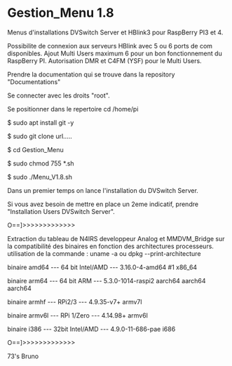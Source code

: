 # Gestion_Menu 1.8
Menus d'installations DVSwitch Server et HBlink3 pour RaspBerry PI3 et 4.

Possibilite de connexion aux serveurs HBlink avec 5 ou 6 ports de com disponibles.
Ajout Multi Users maximum 6 pour un bon fonctionnement du RaspBerry PI. Autorisation DMR et C4FM (YSF) pour le Multi Users.

Prendre la documentation qui se trouve dans la repository "Documentations"

Se connecter avec les droits "root".

Se positionner dans le repertoire cd /home/pi

$ sudo apt install git -y

$ sudo git clone url.....

$ cd Gestion_Menu

$ sudo chmod 755 *.sh

$ sudo ./Menu_V1.8.sh

Dans un premier temps on lance l'installation du DVSwitch Server.

Si vous avez besoin de mettre en place un 2eme indicatif, prendre "Installation Users DVSwitch Server".

O==]>>>>>>>>>>>>>

Extraction du tableau de N4IRS developpeur Analog et MMDVM_Bridge sur la compatibilité des binaires en fonction des architectures 
processeurs. utilisation de la commande : uname -a  ou  dpkg --print-architecture

binaire amd64 --- 64 bit Intel/AMD --- 3.16.0-4-amd64 #1 x86_64

binaire arm64 --- 64 bit ARM --- 5.3.0-1014-raspi2 aarch64 aarch64 aarch64

binaire armhf --- RPi2/3 --- 4.9.35-v7+ armv7l

binaire armv6l --- RPi 1/Zero --- 4.14.98+ armv6l

binaire i386 --- 32bit Intel/AMD --- 4.9.0-11-686-pae i686

O==]>>>>>>>>>>>>>

73's
Bruno
